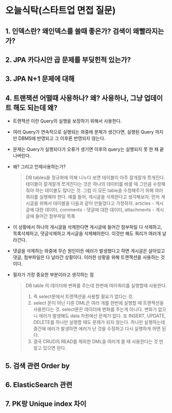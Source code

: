   
  # 오늘식탁(스타트업 면접 질문)
  
  ## 1. 인덱스란? 왜인덱스를 쓸때 좋은가? 검색이 왜빨라지는가?

  ## 2. JPA 카다시안 곱 문제를 부딪힌적 있는가?
  
  ## 3. JPA N+1 문제에 대해
  
  ## 4. 트랜잭션 어떨때 사용하나? 왜? 사용하나, 그냥 업데이트 해도 되는데 왜?
      
   - 트랜잭션 이란 Query의 실행을 보장하기 위해서 사용한다.
   - 여러 Query가 연속적으로 실행되는 와중에 문제가 생긴다면, 실행된 Query 까지만 DBMS에 반영되고 그 이후론 반영되지 않는다.
   - 문제는 Query가 실행되다가 오류가 생기면 이후의 query는 실행되지 못 한 채 끝나버린다. 

   - 왜? 그리고 언제사용하는가?
      > DB tables을 정규화에 의해 나누다 보면 테이블이 아주 잘개잘개 쪼개진다. 테이블이 잘개잘개 쪼개진다는 것은 하나의 데이터를 바꿀 때 그만큼 수정해줘야 하는 테이블도 많다는 것.
      > 그럼 이 모든 table을 수정해주기 위해 여러 쿼리를 실행해야 한다.
      > 예를 들어, 게시글을 삭제한다고 생각해보자.
      > 먼저 게시글을 위해서 테이블을 다음과 같이 만들었다고 가정하자.
      > articles - 게시글에 대한 데이터, comments - 댓글에 대한 데이터, attachments - 게시글에 들어간 첨부파일 목록

   - 이 상황에서 하나의 게시글을 삭제한다면 게시글에 들어간 첨부파일 다 삭제하고, 목록삭제하고, 댓글삭제하고 게시글을 삭제해야한다. 이것만 해도 쿼리가 여러개 날라간다.
   - 댓글을 삭제하는 와중에 무슨 원인이든 에러가 발생했다고 하면 게시글은 살아있고 댓글, 첨부파일은 다 날라간 상황이다. 이러한 상황을 위해 트랜잭션을 사용하는 것이다.

   - 필자가 가장 중요한 부분이라고 생각하는 점
      > DB table 의 데이터에 변화를 주는데 한번에 여러쿼리를 실행할때 사용한다.
      > 1. 즉 select문에서 트랜잭션을 사용할 필요가 없다는 것.
      > 2. select 문이 아닌 다른 DML은 여러 개를 한번에 실행할 때 트랜잭션을 사용한다는 것. select문은 데이터에 변화를 주는게 아니다. 변화가 없으니 에러가 발생해도 data 차원에선 문제가 없다.
      > 또 INSERT, UPDATE, DELETE를 하나만 실행할 때도 문제가 되지 않는다. 하나만 실행하는데 중간에 에러가 발생하면 에러가 난 것을 수정하고 다시 실행하게 하면 된다.
      > 3. 결국 CRUD의 READ를 제외한 DML을 여러개 쓸 때 사용한다는 것 만 알고 있으면 된다.
      

  ## 5. 검색 관련 Order by
  ## 6. ElasticSearch 관련
  ## 7. PK랑 Unique index 차이
